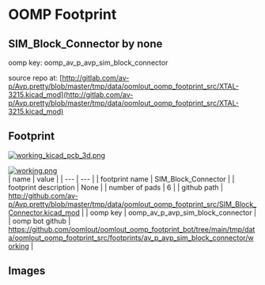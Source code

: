 # OOMP Footprint  
## SIM_Block_Connector  by none  
  
oomp key: oomp_av_p_avp_sim_block_connector  
  
source repo at: [http://gitlab.com/av-p/Avp.pretty/blob/master/tmp/data/oomlout_oomp_footprint_src/XTAL-3215.kicad_mod](http://gitlab.com/av-p/Avp.pretty/blob/master/tmp/data/oomlout_oomp_footprint_src/XTAL-3215.kicad_mod)  
## Footprint  
  
[![working_kicad_pcb_3d.png](working_kicad_pcb_3d_600.png)](working_kicad_pcb_3d.png)  
  
[![working.png](working_600.png)](working.png)  
| name | value | 
| --- | --- | 
| footprint name | SIM_Block_Connector | 
| footprint description | None | 
| number of pads | 6 | 
| github path | http://github.com/av-p/Avp.pretty/blob/master/tmp/data/oomlout_oomp_footprint_src/SIM_Block_Connector.kicad_mod | 
| oomp key | oomp_av_p_avp_sim_block_connector | 
| oomp bot github | https://github.com/oomlout/oomlout_oomp_footprint_bot/tree/main/tmp/data/oomlout_oomp_footprint_src/footprints/av_p_avp_sim_block_connector/working | 
## Images  
